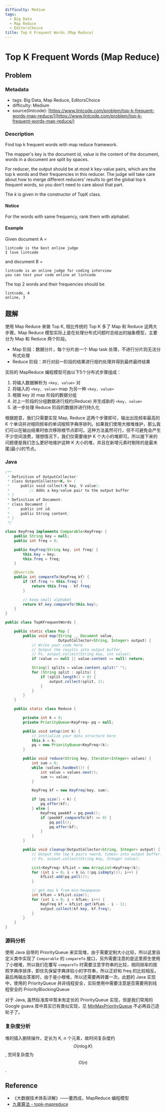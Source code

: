 ```yaml
---
difficulty: Medium
tags:
  - Big Data
  - Map Reduce
  - EditorsChoice
title: Top K Frequent Words (Map Reduce)
---
```


# Top K Frequent Words \(Map Reduce\)

## Problem

### Metadata

* tags: Big Data, Map Reduce, EditorsChoice
* difficulty: Medium
* source\(lintcode\): [https://www.lintcode.com/problem/top-k-frequent-words-map-reduce/](https://www.lintcode.com/problem/top-k-frequent-words-map-reduce/)

### Description

Find top k frequent words with map reduce framework.

The mapper's key is the document id, value is the content of the document, words in a document are split by spaces.

For reducer, the output should be at most k key-value pairs, which are the top k words and their frequencies in this reducer. The judge will take care about how to merge different reducers' results to get the global top k frequent words, so you don't need to care about that part.

The _k_ is given in the constructor of TopK class.

#### Notice

For the words with same frequency, rank them with alphabet.

#### Example

Given document A =

```text
lintcode is the best online judge
I love lintcode
```

and document B =

```text
lintcode is an online judge for coding interview
you can test your code online at lintcode
```

The top 2 words and their frequencies should be

```text
lintcode, 4
online, 3
```

## 题解

使用 Map Reduce 来做 Top K, 相比传统的 Top K 多了 Map 和 Reduce 这两大步骤。Map Reduce 模型实际上是在处理分布式问题时总结出的抽象模型，主要分为 Map 和 Reduce 两个阶段。

* Map 阶段：数据分片，每个分片由一个 Map task 处理，不进行分片则无法分布式处理
* Reduce 阶段：并行对前一阶段的结果进行规约处理并得到最终最终结果

实际的 MapReduce 编程模型可由以下5个分布式步骤组成：

1. 将输入数据解析为 `<key, value>` 对
2. 将输入的 `<key, value>` map 为另一种 `<key, value>`
3. 根据 key 对 map 阶段的数据分组
4. 对上一阶段的分组数据进行规约\(Reduce\) 并生成新的 `<key, value>`
5. 进一步处理 Reduce 阶段的数据并进行持久化

根据题意，我们只需要实现 Map, Reduce 这两个步骤即可，输出出现频率最高的 K 个单词并对相同频率的单词按照字典序排列。如果我们使用大根堆维护，那么我们可以在输出结果时依次移除根节点即可。这种方法虽然可行，但不可避免会产生不少空间浪费，理想情况下，我们仅需要维护 K 个大小的堆即可。所以接下来的问题便是我们怎么更好地维护这种 K 大小的堆，并且在新增元素时剔除的是最末尾\(最小\)的节点。

### Java

```java
/**
 * Definition of OutputCollector:
 * class OutputCollector<K, V> {
 *     public void collect(K key, V value);
 *         // Adds a key/value pair to the output buffer
 * }
 * Definition of Document:
 * class Document {
 *     public int id;
 *     public String content;
 * }
 */

class KeyFreq implements Comparable<KeyFreq> {
    public String key = null;
    public int freq = 0;

    public KeyFreq(String key, int freq) {
        this.key = key;
        this.freq = freq;
    }

    @Override
    public int compareTo(KeyFreq kf) {
        if (kf.freq != this.freq) {
            return this.freq - kf.freq;
        }

        // keep small alphabet
        return kf.key.compareTo(this.key);
    }
}

public class TopKFrequentWords {

    public static class Map {
        public void map(String _, Document value,
                        OutputCollector<String, Integer> output) {
            // Write your code here
            // Output the results into output buffer.
            // Ps. output.collect(String key, int value);
            if (value == null || value.content == null) return;

            String[] splits = value.content.split(" ");
            for (String split : splits) {
                if (split.length() > 0) {
                    output.collect(split, 1);
                }
            }
        }
    }

    public static class Reduce {

        private int k = 0;
        private PriorityQueue<KeyFreq> pq = null;

        public void setup(int k) {
            // initialize your data structure here
            this.k = k;
            pq = new PriorityQueue<KeyFreq>(k);
        }

        public void reduce(String key, Iterator<Integer> values) {
            int sum = 0;
            while (values.hasNext()) {
                int value = values.next();
                sum += value;
            }

            KeyFreq kf = new KeyFreq(key, sum);

            if (pq.size() < k) {
                pq.offer(kf);
            } else {
                KeyFreq peekKf = pq.peek();
                if (peekKf.compareTo(kf) <= 0) {
                    pq.poll();
                    pq.offer(kf);
                }
            }
        }

        public void cleanup(OutputCollector<String, Integer> output) {
            // Output the top k pairs <word, times> into output buffer.
            // Ps. output.collect(String key, Integer value);

            List<KeyFreq> kfList = new ArrayList<KeyFreq>(k);
            for (int i = 0; i < k && (!pq.isEmpty()); i++) {
                kfList.add(pq.poll());
            }

            // get max k from min-heapqueue
            int kfLen = kfList.size();
            for (int i = 0; i < kfLen; i++) {
                KeyFreq kf = kfList.get(kfLen - i - 1);
                output.collect(kf.key, kf.freq);
            }
        }
    }
}
```

### 源码分析

使用 Java 自带的 PriorityQueue 来实现堆，由于需要定制大小比较，所以这里自定义类中实现了 `Comparable` 的 `compareTo` 接口，另外需要注意的是这里原生使用了小根堆，所以我们在覆写 `compareTo` 时需要注意字符串的比较，相同频率的按照字典序排序，即优先保留字典序较小的字符串，所以正好和 freq 的比较相反。最后再输出答案时，由于是小根堆，所以还需要再转置一次。此题的 Java 实现中，使用的 PriorityQueue 并非线程安全，实际使用中需要注意是否需要用到线程安全的 PriorityBlockingQueue

对于 Java, 虽然标准库中暂未有定长的 PriorityQueue 实现，但是我们常用的 Google guava 库中其实已有类似实现，见 [MinMaxPriorityQueue](https://google.github.io/guava/releases/snapshot/api/docs/com/google/common/collect/MinMaxPriorityQueue.html) 不必再自己造轮子了。

### 复杂度分析

堆的插入删除操作，定长为 K, n 个元素，故时间复杂度约 $$O(n \log K)$$, 空间复杂度为 $$O(n)$$.

## Reference

* 《大数据技术体系详解》——董西成，MapReduce 编程模型
* [九章算法 - topk-mapreduce](https://www.jiuzhang.com/solution/top-k-frequent-words-map-reduce/)

